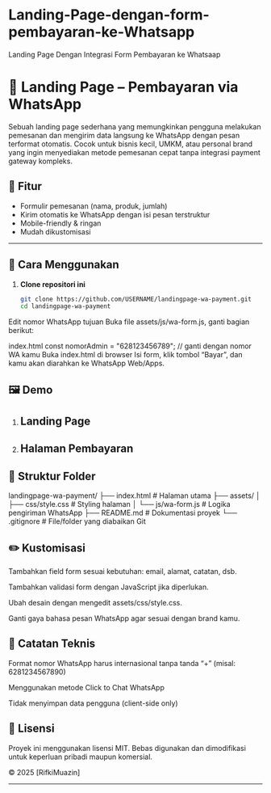 # Landing-Page-dengan-form-pembayaran-ke-Whatsapp
Landing Page Dengan Integrasi Form Pembayaran ke Whatsaap

# 💬 Landing Page – Pembayaran via WhatsApp

Sebuah landing page sederhana yang memungkinkan pengguna melakukan pemesanan dan mengirim data langsung ke WhatsApp dengan pesan terformat otomatis. Cocok untuk bisnis kecil, UMKM, atau personal brand yang ingin menyediakan metode pemesanan cepat tanpa integrasi payment gateway kompleks.

## 🧩 Fitur

- Formulir pemesanan (nama, produk, jumlah)
- Kirim otomatis ke WhatsApp dengan isi pesan terstruktur
- Mobile-friendly & ringan
- Mudah dikustomisasi

---

## 🚀 Cara Menggunakan

1. **Clone repositori ini**
   ```bash
   git clone https://github.com/USERNAME/landingpage-wa-payment.git
   cd landingpage-wa-payment
Edit nomor WhatsApp tujuan Buka file assets/js/wa-form.js, ganti bagian berikut:

index.html
const nomorAdmin = "628123456789"; // ganti dengan nomor WA kamu
Buka index.html di browser
Isi form, klik tombol “Bayar”, dan kamu akan diarahkan ke WhatsApp Web/Apps.

## 🖼️ Demo
1. Landing Page
   -
2. Halaman Pembayaran
   -


## 📁 Struktur Folder
landingpage-wa-payment/
├── index.html               # Halaman utama
├── assets/
│   ├── css/style.css        # Styling halaman
│   └── js/wa-form.js        # Logika pengiriman WhatsApp
├── README.md                # Dokumentasi proyek
└── .gitignore               # File/folder yang diabaikan Git
## ✏️ Kustomisasi
Tambahkan field form sesuai kebutuhan: email, alamat, catatan, dsb.

Tambahkan validasi form dengan JavaScript jika diperlukan.

Ubah desain dengan mengedit assets/css/style.css.

Ganti gaya bahasa pesan WhatsApp agar sesuai dengan brand kamu.

## 📌 Catatan Teknis
Format nomor WhatsApp harus internasional tanpa tanda “+” (misal: 6281234567890)

Menggunakan metode Click to Chat WhatsApp

Tidak menyimpan data pengguna (client-side only)

## 📝 Lisensi
Proyek ini menggunakan lisensi MIT. Bebas digunakan dan dimodifikasi untuk keperluan pribadi maupun komersial.

© 2025 [RifkiMuazin]


---
